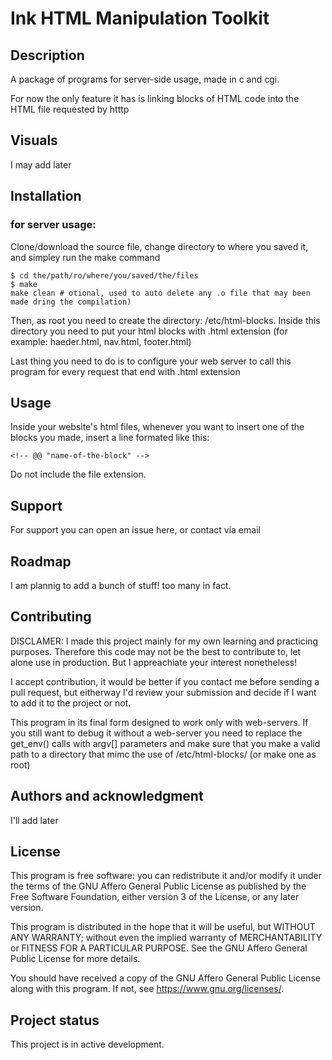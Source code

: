 
# Ink HTML Manipulation Toolkit

## Description
A package of programs for server-side usage, made in c and cgi.

For now the only feature it has is linking blocks of HTML code into the HTML file requested by htttp


## Visuals
I may add later

## Installation
### for server usage:
Clone/download the source file, change directory to where you saved it, and simpley run the make command
```code
$ cd the/path/ro/where/you/saved/the/files
$ make
make clean # otional, used to auto delete any .o file that may been made dring the compilation)
```
Then, as root you need to create the directory: /etc/html-blocks.
Inside this directory you need to put your html blocks with .html extension (for example: haeder.html, nav.html, footer.html)

Last thing you need to do is to configure your web server to call this program for every request that end with .html extension

## Usage
Inside your website's html files, whenever you want to insert one of the blocks you made, insert a line formated like this:
```code
<!-- @@ "name-of-the-block" -->
```
Do not include the file extension.

## Support
For support you can open an issue here, or contact via email

## Roadmap
I am plannig to add a bunch of stuff! too many in fact.

## Contributing
DISCLAMER: I made this project mainly for my own learning and practicing purposes.
Therefore this code may not be the best to contribute to, let alone use in production.
But I appreachiate your interest nonetheless!

I accept contribution, it would be better if you contact me before sending a pull request,
but eitherway I'd review your submission and decide if I want to add it to the project or not.

This program in its final form designed to work only with web-servers. If you still want to debug it without a web-server
you need to replace the get_env() calls with argv[] parameters and make sure that you make a valid path to a directory that mimc the use of /etc/html-blocks/ (or make one as root)

## Authors and acknowledgment
I'll add later

## License
This program is free software: you can redistribute it and/or modify it under the terms of the GNU Affero General Public License as published by the Free Software Foundation, either version 3 of the License, or any later version.

This program is distributed in the hope that it will be useful, but WITHOUT ANY WARRANTY; without even the implied warranty of MERCHANTABILITY or FITNESS FOR A PARTICULAR PURPOSE. See the GNU Affero General Public License for more details.

 You should have received a copy of the GNU Affero General Public License along with this program. If not, see <https://www.gnu.org/licenses/>.

## Project status
This project is in active development.
